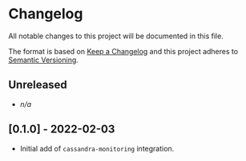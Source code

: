 # Changelog

All notable changes to this project will be documented in this file.

The format is based on [Keep a Changelog][changelog] and this project adheres 
to [Semantic Versioning][semver].

## Unreleased

- *n/a*

## [0.1.0] - 2022-02-03

- Initial add of `cassandra-monitoring` integration.


[changelog]: http://keepachangelog.com/en/1.0.0/
[semver]: http://semver.org/spec/v2.0.0.html
